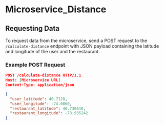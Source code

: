 # Microservice_Distance

## Requesting Data

To request data from the microservice, send a POST request to the `/calculate-distance` endpoint with JSON payload containing the latitude and longitude of the user and the restaurant.

### Example POST Request

```json
POST /calculate-distance HTTP/1.1
Host: [Microservice URL]
Content-Type: application/json

{
  "user_latitude": 40.7128,
  "user_longitude": -74.0060,
  "restaurant_latitude": 40.730610,
  "restaurant_longitude": -73.935242
}